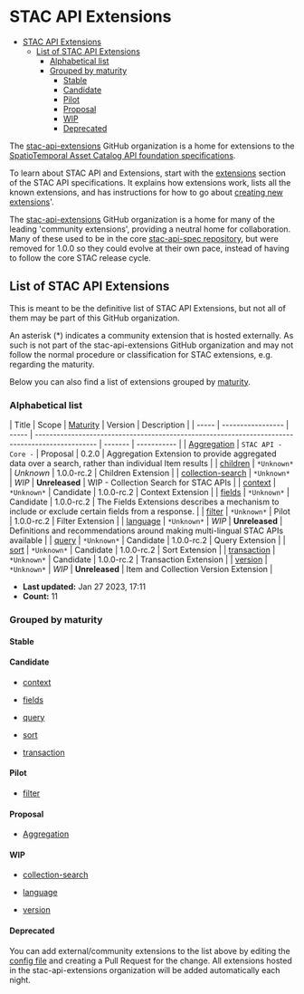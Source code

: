 # STAC API Extensions

- [STAC API Extensions](#stac-api-extensions)
  - [List of STAC API Extensions](#list-of-stac-api-extensions)
    - [Alphabetical list](#alphabetical-list)
    - [Grouped by maturity](#grouped-by-maturity)
      - [Stable](#stable)
      - [Candidate](#candidate)
      - [Pilot](#pilot)
      - [Proposal](#proposal)
      - [WIP](#wip)
      - [Deprecated](#deprecated)

The [stac-api-extensions](https://github.com/stac-api-extensions/) GitHub organization is a home for extensions to the
[SpatioTemporal Asset Catalog API foundation specifications](https://github.com/radiantearth/stac-api-spec).

To learn about STAC API and Extensions, start with the [extensions](https://github.com/radiantearth/stac-api-spec/tree/main/extensions.md)
section of the STAC API specifications. It explains how extensions work, lists all the known extensions, and has
instructions for how to go about [creating new extensions](https://github.com/radiantearth/stac-api-spec/blob/main/extensions.md#creating-new-extensions)'.

The [stac-api-extensions](https://github.com/stac-api-extensions/) GitHub organization is a home for many of the leading 'community extensions',
providing a neutral home for collaboration. Many of these used to be in the core
[stac-api-spec repository](https://github.com/radiantearth/stac-api-spec), but were removed for 1.0.0 so they could evolve at their
own pace, instead of having to follow the core STAC release cycle.

## List of STAC API Extensions

This is meant to be the definitive list of STAC API Extensions, but not all of them may be part of this GitHub organization.

An asterisk (*) indicates a community extension that is hosted externally.
As such is not part of the stac-api-extensions GitHub organization and may not follow the normal procedure or classification for STAC extensions, e.g. regarding the maturity.

Below you can also find a list of extensions grouped by [maturity](#grouped-by-maturity).

### Alphabetical list

| Title | Scope | [Maturity](https://github.com/radiantearth/stac-api-spec/tree/master/extensions#extension-maturity) | Version | Description |
| ----- | ----------------- | ----- | ----------------------------------------------------------------------------------------------- | ------- | ----------- |
| [Aggregation](https://github.com/stac-api-extensions/aggregation) | `STAC API - Core
-` | Proposal | 0.2.0 | Aggregation Extension to provide aggregated data over a search, rather than individual Item results |
| [children](https://github.com/stac-api-extensions/children) | `*Unknown*` | *Unknown* | 1.0.0-rc.2 | Children Extension |
| [collection-search](https://github.com/stac-api-extensions/collection-search) | `*Unknown*` | *WIP* | **Unreleased** | WIP - Collection Search for STAC APIs |
| [context](https://github.com/stac-api-extensions/context) | `*Unknown*` | Candidate | 1.0.0-rc.2 | Context Extension |
| [fields](https://github.com/stac-api-extensions/fields) | `*Unknown*` | Candidate | 1.0.0-rc.2 | The Fields Extensions describes a mechanism to include or exclude certain fields from a response. |
| [filter](https://github.com/stac-api-extensions/filter) | `*Unknown*` | Pilot | 1.0.0-rc.2 | Filter Extension |
| [language](https://github.com/stac-api-extensions/language) | `*Unknown*` | *WIP* | **Unreleased** | Definitions and recommendations around making multi-lingual STAC APIs available |
| [query](https://github.com/stac-api-extensions/query) | `*Unknown*` | Candidate | 1.0.0-rc.2 | Query Extension |
| [sort](https://github.com/stac-api-extensions/sort) | `*Unknown*` | Candidate | 1.0.0-rc.2 | Sort Extension |
| [transaction](https://github.com/stac-api-extensions/transaction) | `*Unknown*` | Candidate | 1.0.0-rc.2 | Transaction Extension |
| [version](https://github.com/stac-api-extensions/version) | `*Unknown*` | *WIP* | **Unreleased** | Item and Collection Version Extension |

* **Last updated:** Jan 27 2023, 17:11 
* **Count:** 11

### Grouped by maturity


#### Stable


#### Candidate

* [context](https://github.com/stac-api-extensions/context)

* [fields](https://github.com/stac-api-extensions/fields)

* [query](https://github.com/stac-api-extensions/query)

* [sort](https://github.com/stac-api-extensions/sort)

* [transaction](https://github.com/stac-api-extensions/transaction)


#### Pilot

* [filter](https://github.com/stac-api-extensions/filter)


#### Proposal

* [Aggregation](https://github.com/stac-api-extensions/aggregation)


#### WIP

* [collection-search](https://github.com/stac-api-extensions/collection-search)

* [language](https://github.com/stac-api-extensions/language)

* [version](https://github.com/stac-api-extensions/version)


#### Deprecated



You can add external/community extensions to the list above by editing the [config file](https://github.com/stac-api-extensions/stac-api-extensions.github.io/edit/main/python/config.py)
and creating a Pull Request for the change. All extensions hosted in the stac-api-extensions organization will be added automatically each night.